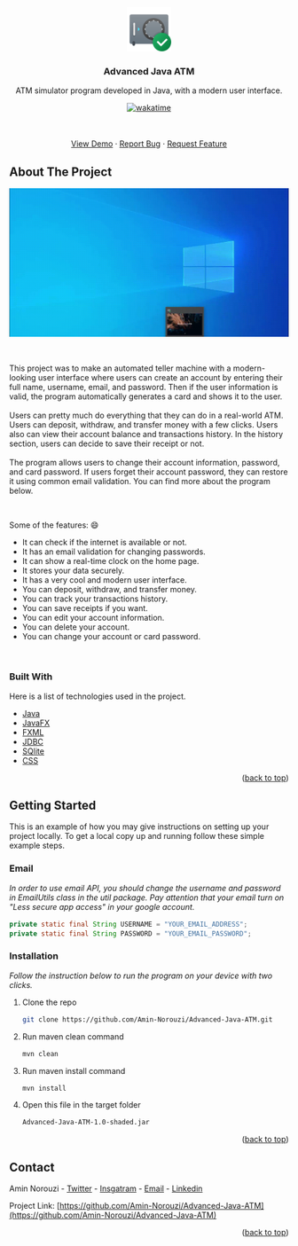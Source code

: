 <!-- PROJECT LOGO -->
<br />
<div align="center">
  <a href="https://github.com/Amin-Norouzi/Advanced-Java-ATM">
    <img src="https://github.com/Amin-Norouzi/Advanced-Java-ATM/blob/main/assets/logo.png" alt="Logo" width="80" height="80">
  </a>

  <h3 align="center">Advanced Java ATM</h3>

  <p align="center">
    ATM simulator program developed in Java, with a modern user interface.
    <br />

[![wakatime](https://wakatime.com/badge/user/7d6d4557-a99a-4f61-8a63-7b4f287364a2/project/b627fb28-c3be-4f12-9b97-31099ad51853.svg)](https://wakatime.com/badge/user/7d6d4557-a99a-4f61-8a63-7b4f287364a2/project/b627fb28-c3be-4f12-9b97-31099ad51853)

<br />
<br />
   <a href="https://github.com/Amin-Norouzi/Advanced-Java-ATM#about-the-project">View Demo</a>
    ·
    <a href="https://github.com/Amin-Norouzi/Advanced-Java-ATM/issues">Report Bug</a>
    ·
    <a href="https://github.com/Amin-Norouzi/Advanced-Java-ATM/issues">Request Feature</a>

  </p>
</div>

<!-- ABOUT THE PROJECT -->

## About The Project

<div align="center">

![Demo gif](https://github.com/Amin-Norouzi/Advanced-Java-ATM/blob/main/assets/demo.gif)

</div>

<br />

This project was to make an automated teller machine with a modern-looking user interface where users can create an account by entering their full name, username, email, and password. Then if the user information is valid, the program automatically generates a card and shows it to the user.
<br />
<br />
Users can pretty much do everything that they can do in a real-world ATM. Users can deposit, withdraw, and transfer money with a few clicks. Users also can view their account balance and transactions history. In the history section, users can decide to save their receipt or not.
<br />
<br />
The program allows users to change their account information, password, and card password. If users forget their account password, they can restore it using common email validation. You can find more about the program below.

<br />

Some of the features: :smile:

- It can check if the internet is available or not.
- It has an email validation for changing passwords.
- It can show a real-time clock on the home page.
- It stores your data securely.
- It has a very cool and modern user interface.
- You can deposit, withdraw, and transfer money.
- You can track your transactions history.
- You can save receipts if you want.
- You can edit your account information.
- You can delete your account.
- You can change your account or card password.

<br />

### Built With

Here is a list of technologies used in the project.

- [Java](https://www.java.com/)
- [JavaFX](https://openjfx.io/)
- [FXML](https://openjfx.io/javadoc/15/javafx.fxml/javafx/fxml/doc-files/introduction_to_fxml.html)
- [JDBC](https://docs.oracle.com/javase/8/docs/technotes/guides/jdbc/)
- [SQlite](https://www.sqlite.org/)
- [CSS](https://en.wikipedia.org/wiki/CSS)

<p align="right">(<a href="#top">back to top</a>)</p>

<!-- GETTING STARTED -->

## Getting Started

This is an example of how you may give instructions on setting up your project locally.
To get a local copy up and running follow these simple example steps.

### Email

_In order to use email API, you should change the username and password in EmailUtils class in the util package. Pay attention that your email turn on "Less secure app access" in your google account._

```java
private static final String USERNAME = "YOUR_EMAIL_ADDRESS";
private static final String PASSWORD = "YOUR_EMAIL_PASSWORD";
```

### Installation

_Follow the instruction below to run the program on your device with two clicks._

1. Clone the repo
   ```sh
   git clone https://github.com/Amin-Norouzi/Advanced-Java-ATM.git
   ```
2. Run maven clean command
   ```sh
   mvn clean
   ```
3. Run maven install command
   ```sh
   mvn install
   ```
4. Open this file in the target folder
   ```sh
   Advanced-Java-ATM-1.0-shaded.jar
   ```

<p align="right">(<a href="#top">back to top</a>)</p>

<!-- CONTACT -->

## Contact

Amin Norouzi - [Twitter](https://twitter.com/RealAminNorouzi) - [Insgatram](https://www.instagram.com/realaminnorouzi/) - [Email](mailto:realaminnorouzi@gmail.com) - [Linkedin](https://www.linkedin.com/in/amin-norouzi/)

Project Link: [https://github.com/Amin-Norouzi/Advanced-Java-ATM](https://github.com/Amin-Norouzi/Advanced-Java-ATM)

<p align="right">(<a href="#top">back to top</a>)</p>
